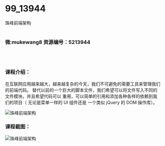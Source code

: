# 99_13944
珠峰前端架构
<br/></br>
<h3>微:mukewang8 资源编号：5213944</h3>
<br/></br>
<h3>课程介绍：</h3>
<p>在互联网应用越来越大，越来越复杂的今天，我们不可避免的需要工具来管理我们的<a title="查看与 前端 相关的文章" target="_blank">前端</a>代码。 替代以前的一个巨大的脚本文件，我们希望可以将文件写入不同的文件模块。并且希望代码可以 重用，可以简单的引用和添加各种各样的依赖到我们的项目（ 无论是菜单一样的 UI 组件还是 一个类似 jQuery 的 DOM 操作库）。</p>
<p><img src="https://www.ko996.com/wp-content/uploads/img/2020/06/1-83-300x149.png" alt="珠峰前端架构"></p>
<div class="info-desc">
<h3>课程截图：</h3>
<p><img src="https://www.ko996.com/wp-content/uploads/img/2020/06/2-90.png" alt="珠峰前端架构"></p>


			
</div>
